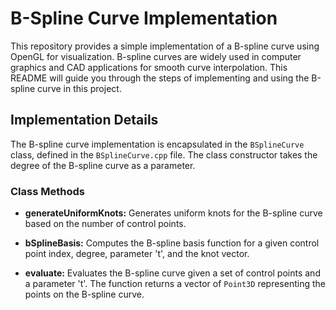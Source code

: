 # B-Spline Curve Implementation

This repository provides a simple implementation of a B-spline curve using OpenGL for visualization. B-spline curves are widely used in computer graphics and CAD applications for smooth curve interpolation. This README will guide you through the steps of implementing and using the B-spline curve in this project.
## Implementation Details

The B-spline curve implementation is encapsulated in the `BSplineCurve` class, defined in the `BSplineCurve.cpp` file. The class constructor takes the degree of the B-spline curve as a parameter.

### Class Methods

- **generateUniformKnots:** Generates uniform knots for the B-spline curve based on the number of control points.

- **bSplineBasis:** Computes the B-spline basis function for a given control point index, degree, parameter 't', and the knot vector.

- **evaluate:** Evaluates the B-spline curve given a set of control points and a parameter 't'. The function returns a vector of `Point3D` representing the points on the B-spline curve.

